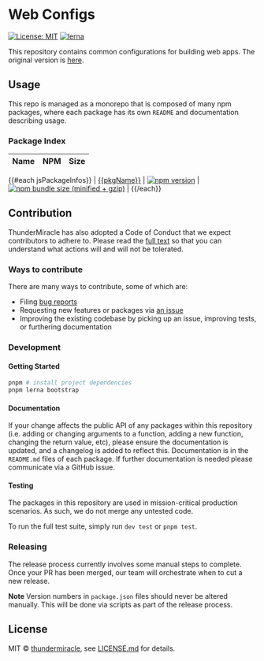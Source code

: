 [comment]: # (NOTE: This file is generated and should not be modify directly. Update `templates/ROOT_README.hbs.md` instead)

# Web Configs

[![License: MIT](https://img.shields.io/badge/License-MIT-green.svg)](LICENSE.md)
[![lerna](https://img.shields.io/badge/maintained%20with-lerna-cc00ff.svg)](https://lernajs.io/)

This repository contains common configurations for building web apps. The original version is [here](https://github.com/shopify/web-configs/).

## Usage

This repo is managed as a monorepo that is composed of many npm packages, where each package has its own `README` and documentation describing usage.

### Package Index

| Name | NPM | Size |
| ------- | --- | --- |
{{#each jsPackageInfos}}
| [{{pkgName}}](packages/{{folder}}) | [![npm version](https://badge.fury.io/js/{{pkgNameEncoded}}.svg)](https://badge.fury.io/js/{{pkgNameEncoded}}) | [![npm bundle size (minified + gzip)](https://img.shields.io/bundlephobia/minzip/{{pkgNameEncoded}}.svg)](https://img.shields.io/bundlephobia/minzip/{{pkgNameEncoded}}.svg) |
{{/each}}

## Contribution

ThunderMiracle has also adopted a Code of Conduct that we expect contributors to adhere to. Please read the [full text](./CODE_OF_CONDUCT.md) so that you can understand what actions will and will not be tolerated.

### Ways to contribute

There are many ways to contribute, some of which are:

- Filing [bug reports](https://github.com/thundermiracle/web-configs/issues/new?template=BUG_REPORT.md)
- Requesting new features or packages via [an issue](https://github.com/thundermiracle/web-configs/issues/new/choose)
- Improving the existing codebase by picking up an issue, improving tests, or furthering documentation

### Development

#### Getting Started

```bash
pnpm # install project dependencies
pnpm lerna bootstrap
```

#### Documentation

If your change affects the public API of any packages within this repository (i.e. adding or changing arguments to a function, adding a new function, changing the return value, etc), please ensure the documentation is updated,  and a changelog is added to reflect this. Documentation is in the `README.md` files of each package. If further documentation is needed please communicate via a GitHub issue.

#### Testing

The packages in this repository are used in mission-critical production scenarios. As such, we do not merge any untested code. 

To run the full test suite, simply run `dev test` or `pnpm test`.

### Releasing

The release process currently involves some manual steps to complete. Once your PR has been merged, our team will orchestrate when to cut a new release.

**Note** Version numbers in `package.json` files should never be altered manually. This will be done via scripts as part of the release process.

## License

MIT &copy; [thundermiracle](https://thundermiracle.com/), see [LICENSE.md](LICENSE.md) for details.
